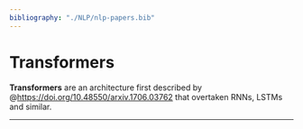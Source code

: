 ```yaml
---
bibliography: "./NLP/nlp-papers.bib"
---
```



# Transformers

**Transformers** are an architecture first described by @https://doi.org/10.48550/arxiv.1706.03762 that overtaken RNNs, LSTMs and similar.

---